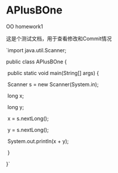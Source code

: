 # APlusBOne
OO homework1

这是个测试文档，用于查看修改和Commit情况

`import java.util.Scanner;



public class APlusBOne {

​    public static void main(String[] args) {

​        Scanner s = new Scanner(System.in);

​        long x;

​        long y;

​        x = s.nextLong();

​        y = s.nextLong();

​        System.out.println(x + y);

​    }



}`





